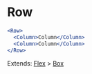 # Row

```.jsx
<Row>
  <Column>Column</Column>
  <Column>Column</Column>
</Row>
```

Extends: [Flex](/components/Flex) > [Box](/components/Box)